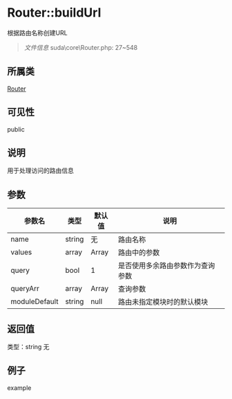 # Router::buildUrl
根据路由名称创建URL
> *文件信息* suda\core\Router.php: 27~548
## 所属类 

[Router](../Router.md)

## 可见性

  public  
## 说明

用于处理访问的路由信息

## 参数

| 参数名 | 类型 | 默认值 | 说明 |
|--------|-----|-------|-------|
| name |  string | 无 |  路由名称 |
| values |  array | Array |  路由中的参数 |
| query |  bool | 1 |  是否使用多余路由参数作为查询参数 |
| queryArr |  array | Array |  查询参数 |
| moduleDefault |  string | null |  路由未指定模块时的默认模块 |

## 返回值
类型：string
无

## 例子

example